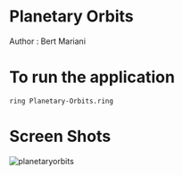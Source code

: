 Planetary Orbits 
================

Author : Bert Mariani

# To run the application

	ring Planetary-Orbits.ring

# Screen Shots

![planetaryorbits](https://raw.githubusercontent.com/ring-lang/ring/master/applications/planetaryorbits/images/planetaryorbits.png)
